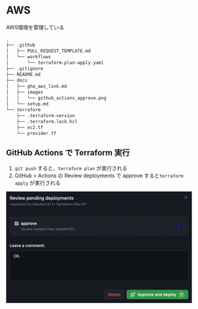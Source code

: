 # AWS

AWS環境を管理している

```
.
├── .github
│   ├── PULL_REQUEST_TEMPLATE.md
│   └── workflows
│       └── terraform-plan-apply.yaml
├── .gitignore
├── README.md
├── docs
│   ├── gha_aws_link.md
│   ├── images
│   │   └── github_actions_approve.png
│   └── setup.md
└── terraform
    ├── .terraform-version
    ├── .terraform.lock.hcl
    ├── ec2.tf
    └── provider.tf

```

## GitHub Actions で Terraform 実行

1. `git push` すると、`terraform plan` が実行される
2. GitHub > Actions の Review deployments で approve すると`terraform apply` が実行される

![github_actions_approve](/docs/images/github_actions_approve.png)
